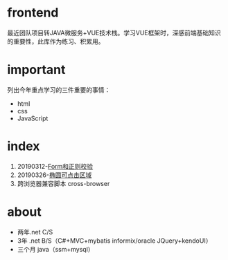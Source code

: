 # frontend
最近团队项目转JAVA微服务+VUE技术栈。学习VUE框架时，深感前端基础知识的重要性，此库作为练习、积累用。

# important
列出今年重点学习的三件重要的事情：
* html
* css
* JavaScript

# index
1. 20190312-[Form和正则校验](https://github.com/missfoxw/frontend/tree/master/Scripts/form_RegExp)
2. 20190326-[椭圆可点击区域](https://github.com/missfoxw/frontend/tree/master/Views/%E6%A4%AD%E5%9C%86%E5%8F%AF%E7%82%B9%E5%87%BB%E5%8C%BA%E5%9F%9F)
3. 跨浏览器兼容脚本 cross-browser
 

# about
* 两年.net C/S
* 3年 .net B/S（C#+MVC+mybatis informix/oracle JQuery+kendoUI）
* 三个月 java（ssm+mysql）

